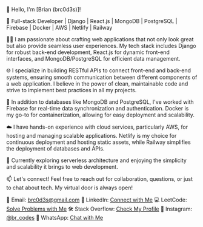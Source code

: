 👋 Hello, I'm [Brian (brc0d3s)]!

🚀 Full-stack Developer | Django | React.js | MongoDB | PostgreSQL | Firebase | Docker | AWS | Netlify | Railway

👨‍💻 I am passionate about crafting web applications that not only look great but also provide seamless user experiences. My tech stack includes Django for robust back-end development, React.js for dynamic front-end interfaces, and MongoDB/PostgreSQL for efficient data management.

🌐 I specialize in building RESTful APIs to connect front-end and back-end systems, ensuring smooth communication between different components of a web application. I believe in the power of clean, maintainable code and strive to implement best practices in all my projects.

🔧 In addition to databases like MongoDB and PostgreSQL, I've worked with Firebase for real-time data synchronization and authentication. Docker is my go-to for containerization, allowing for easy deployment and scalability.

☁️ I have hands-on experience with cloud services, particularly AWS, for hosting and managing scalable applications. Netlify is my choice for continuous deployment and hosting static assets, while Railway simplifies the deployment of databases and APIs.

🚢 Currently exploring serverless architecture and enjoying the simplicity and scalability it brings to web development.

📫 Let's connect! Feel free to reach out for collaboration, questions, or just to chat about tech. My virtual door is always open!

📧 Email: [brc0d3s@gmail.com](mailto:brc0d3s@gmail.com)
🔗 LinkedIn: [Connect with Me](https://www.linkedin.com/in/br-codes-13a5b9257/)
💻 LeetCode: [Solve Problems with Me](https://leetcode.com/brc0d3s/)
🛠️ Stack Overflow: [Check My Profile](https://stackoverflow.com/users/20752329/brc0d3s)
📸 Instagram: [@br_codes](https://www.instagram.com/br_codes/)
📱 WhatsApp: [Chat with Me](https://whatsapp.com/dl/code=tMar2W7eDC)
